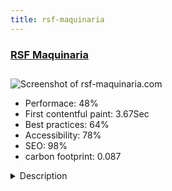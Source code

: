 ```yaml
---
title: rsf-maquinaria
---
```


<div style="height: 3rem">
  <a href="http://www.rsf-maquinaria.com/en/"><h3>RSF Maquinaria</h3></a>
</div>
<img loading="lazy" src="/images/thumbs/rsf-maquinaria.com.jpg" alt="Screenshot of rsf-maquinaria.com" />
<ul>
  <li>Performace: 48%</li>
  <li>
    First contentful paint:
    3.67Sec
  </li>
  <li>Best practices: 64%</li>
  <li>Accessibility: 78%</li>
  <li>SEO: 98%</li>
  <li>carbon footprint: 0.087</li>
</ul>
<details>
  <summary>Description</summary>
  <p>RSF is a company created more than 10 years and leader in the field of equipment for repair shops, its range of car lifts being a major for Spain.

If you are a specialist car mechanics will need a lot of specialized tools for working with a variety of vehicle workshop.</p>
</details>

